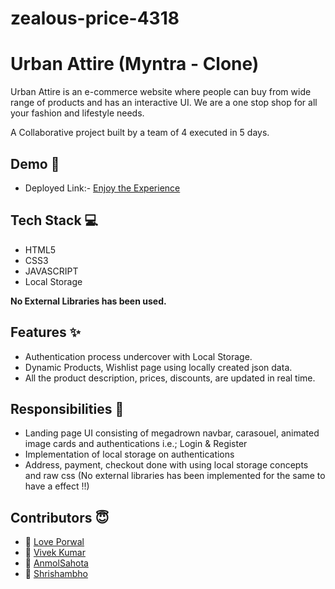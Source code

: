 # zealous-price-4318

# Urban Attire  (Myntra - Clone)

Urban Attire is an e-commerce website where people can buy from wide range of products and has an interactive UI. We are a one stop shop for all your fashion and lifestyle needs.

A Collaborative project built by a team of 4 executed in 5 days.


## Demo  🎥

- Deployed Link:- [Enjoy the Experience](https://cosmic-duckanoo-c53863.netlify.app/)


## Tech Stack 💻

- HTML5
- CSS3
- JAVASCRIPT
- Local Storage

**No External Libraries has been used.**

## Features ✨

- Authentication process undercover with Local Storage.
- Dynamic Products, Wishlist page using locally created json data.
- All the product description, prices, discounts, are updated in real time.

## Responsibilities 💪

- Landing page UI consisting of megadrown navbar, carasouel, animated image cards and authentications i.e.; Login & Register 
- Implementation of local storage on authentications
- Address, payment, checkout done with using local storage concepts and raw css (No external libraries has been implemented for the same to have a effect !!)

## Contributors  😇


- 👤 [Love Porwal](https://github.com/love-porwal)
- 👤 [Vivek Kumar](https://github.com/VivekKumar2380)
- 👤 [AnmolSahota](https://github.com/AnmolSahota)
- 👤 [Shrishambho](https://github.com/Shrishambho)



